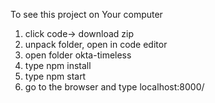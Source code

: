 To see this project on Your computer <br/>
<ol>
  <li>click code-> download zip</li>
  <li>unpack folder, open in code editor</li>
  <li>open folder okta-timeless</li>
  <li>type npm install </li>
  <li>type npm start</li>
  <li>go to the browser and type localhost:8000/</li>
</ol>
